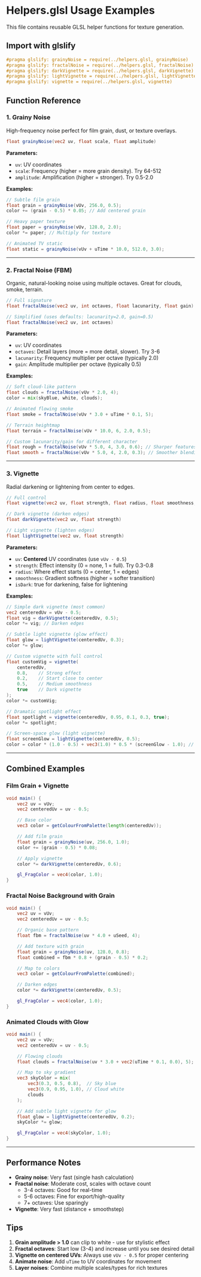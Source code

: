 # Helpers.glsl Usage Examples

This file contains reusable GLSL helper functions for texture generation.

## Import with glslify

```glsl
#pragma glslify: grainyNoise = require(../helpers.glsl, grainyNoise)
#pragma glslify: fractalNoise = require(../helpers.glsl, fractalNoise)
#pragma glslify: darkVignette = require(../helpers.glsl, darkVignette)
#pragma glslify: lightVignette = require(../helpers.glsl, lightVignette)
#pragma glslify: vignette = require(../helpers.glsl, vignette)
```

## Function Reference

### 1. Grainy Noise

High-frequency noise perfect for film grain, dust, or texture overlays.

```glsl
float grainyNoise(vec2 uv, float scale, float amplitude)
```

**Parameters:**

- `uv`: UV coordinates
- `scale`: Frequency (higher = more grain density). Try 64-512
- `amplitude`: Amplification (higher = stronger). Try 0.5-2.0

**Examples:**

```glsl
// Subtle film grain
float grain = grainyNoise(vUv, 256.0, 0.5);
color += (grain - 0.5) * 0.05; // Add centered grain

// Heavy paper texture
float paper = grainyNoise(vUv, 128.0, 2.0);
color *= paper; // Multiply for texture

// Animated TV static
float static = grainyNoise(vUv + uTime * 10.0, 512.0, 3.0);
```

---

### 2. Fractal Noise (FBM)

Organic, natural-looking noise using multiple octaves. Great for clouds, smoke, terrain.

```glsl
// Full signature
float fractalNoise(vec2 uv, int octaves, float lacunarity, float gain)

// Simplified (uses defaults: lacunarity=2.0, gain=0.5)
float fractalNoise(vec2 uv, int octaves)
```

**Parameters:**

- `uv`: UV coordinates
- `octaves`: Detail layers (more = more detail, slower). Try 3-6
- `lacunarity`: Frequency multiplier per octave (typically 2.0)
- `gain`: Amplitude multiplier per octave (typically 0.5)

**Examples:**

```glsl
// Soft cloud-like pattern
float clouds = fractalNoise(vUv * 2.0, 4);
color = mix(skyBlue, white, clouds);

// Animated flowing smoke
float smoke = fractalNoise(vUv * 3.0 + uTime * 0.1, 5);

// Terrain heightmap
float terrain = fractalNoise(vUv * 10.0, 6, 2.0, 0.5);

// Custom lacunarity/gain for different character
float rough = fractalNoise(vUv * 5.0, 4, 3.0, 0.6); // Sharper features
float smooth = fractalNoise(vUv * 5.0, 4, 2.0, 0.3); // Smoother blending
```

---

### 3. Vignette

Radial darkening or lightening from center to edges.

```glsl
// Full control
float vignette(vec2 uv, float strength, float radius, float smoothness, bool isDark)

// Dark vignette (darken edges)
float darkVignette(vec2 uv, float strength)

// Light vignette (lighten edges)
float lightVignette(vec2 uv, float strength)
```

**Parameters:**

- `uv`: **Centered** UV coordinates (use `vUv - 0.5`)
- `strength`: Effect intensity (0 = none, 1 = full). Try 0.3-0.8
- `radius`: Where effect starts (0 = center, 1 = edges)
- `smoothness`: Gradient softness (higher = softer transition)
- `isDark`: true for darkening, false for lightening

**Examples:**

```glsl
// Simple dark vignette (most common)
vec2 centeredUv = vUv - 0.5;
float vig = darkVignette(centeredUv, 0.5);
color *= vig; // Darken edges

// Subtle light vignette (glow effect)
float glow = lightVignette(centeredUv, 0.3);
color *= glow;

// Custom vignette with full control
float customVig = vignette(
    centeredUv,
    0.8,    // Strong effect
    0.2,    // Start close to center
    0.5,    // Medium smoothness
    true    // Dark vignette
);
color *= customVig;

// Dramatic spotlight effect
float spotlight = vignette(centeredUv, 0.95, 0.1, 0.3, true);
color *= spotlight;

// Screen-space glow (light vignette)
float screenGlow = lightVignette(centeredUv, 0.5);
color = color * (1.0 - 0.5) + vec3(1.0) * 0.5 * (screenGlow - 1.0); // Screen blend
```

---

## Combined Examples

### Film Grain + Vignette

```glsl
void main() {
    vec2 uv = vUv;
    vec2 centeredUv = uv - 0.5;

    // Base color
    vec3 color = getColourFromPalette(length(centeredUv));

    // Add film grain
    float grain = grainyNoise(uv, 256.0, 1.0);
    color += (grain - 0.5) * 0.08;

    // Apply vignette
    color *= darkVignette(centeredUv, 0.6);

    gl_FragColor = vec4(color, 1.0);
}
```

### Fractal Noise Background with Grain

```glsl
void main() {
    vec2 uv = vUv;
    vec2 centeredUv = uv - 0.5;

    // Organic base pattern
    float fbm = fractalNoise(uv * 4.0 + uSeed, 4);

    // Add texture with grain
    float grain = grainyNoise(uv, 128.0, 0.8);
    float combined = fbm * 0.8 + (grain - 0.5) * 0.2;

    // Map to colors
    vec3 color = getColourFromPalette(combined);

    // Darken edges
    color *= darkVignette(centeredUv, 0.5);

    gl_FragColor = vec4(color, 1.0);
}
```

### Animated Clouds with Glow

```glsl
void main() {
    vec2 uv = vUv;
    vec2 centeredUv = uv - 0.5;

    // Flowing clouds
    float clouds = fractalNoise(uv * 3.0 + vec2(uTime * 0.1, 0.0), 5);

    // Map to sky gradient
    vec3 skyColor = mix(
        vec3(0.3, 0.5, 0.8),  // Sky blue
        vec3(0.9, 0.95, 1.0), // Cloud white
        clouds
    );

    // Add subtle light vignette for glow
    float glow = lightVignette(centeredUv, 0.2);
    skyColor *= glow;

    gl_FragColor = vec4(skyColor, 1.0);
}
```

---

## Performance Notes

- **Grainy noise**: Very fast (single hash calculation)
- **Fractal noise**: Moderate cost, scales with octave count
  - 3-4 octaves: Good for real-time
  - 5-6 octaves: Fine for export/high-quality
  - 7+ octaves: Use sparingly
- **Vignette**: Very fast (distance + smoothstep)

## Tips

1. **Grain amplitude > 1.0** can clip to white - use for stylistic effect
2. **Fractal octaves**: Start low (3-4) and increase until you see desired detail
3. **Vignette on centered UVs**: Always use `vUv - 0.5` for proper centering
4. **Animate noise**: Add `uTime` to UV coordinates for movement
5. **Layer noises**: Combine multiple scales/types for rich textures
